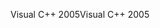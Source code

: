 <span data-ttu-id="58671-101">Visual C++ 2005</span><span class="sxs-lookup"><span data-stu-id="58671-101">Visual C++ 2005</span></span>